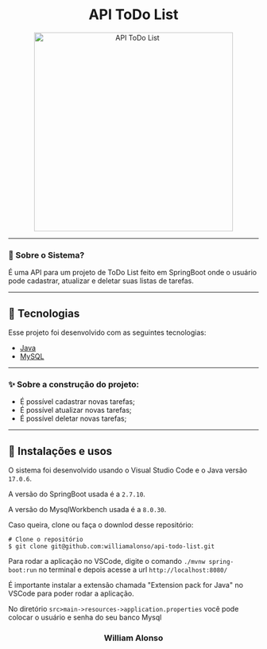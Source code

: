 <h1 align="center">
    API ToDo List
</h1>

<div align="center">
  <img src="https://github.com/williamalonso/api-todo-list/blob/master/src/main/resources/static/download.jpg" alt"Home Page" title="API ToDo List" width="400" />
  

---

</div>



### 🤔 Sobre o Sistema?

É uma API para um projeto de ToDo List feito em SpringBoot onde o usuário pode cadastrar, atualizar e deletar suas listas de tarefas.

---

## 🚀 Tecnologias

Esse projeto foi desenvolvido com as seguintes tecnologias:

- [Java](https://www.oracle.com/java/)
- [MySQL](https://www.mysql.com/)

---

### ✨ Sobre a construção do projeto:

- É possível cadastrar novas tarefas;
- É possível atualizar novas tarefas;
- É possível deletar novas tarefas;

---

## 🙅 Instalações e usos

O sistema foi desenvolvido usando o Visual Studio Code e o Java versão `17.0.6`.

A versão do SpringBoot usada é a `2.7.10`.

A versão do MysqlWorkbench usada é a `8.0.30`.

Caso queira, clone ou faça o downlod desse repositório:

```
# Clone o repositório
$ git clone git@github.com:williamalonso/api-todo-list.git
```

Para rodar a aplicação no VSCode, digite o comando `./mvnw spring-boot:run` no terminal e depois acesse a url `http://localhost:8080/`

É importante instalar a extensão chamada "Extension pack for Java" no VSCode para poder rodar a aplicação.

No diretório `src>main->resources->application.properties` você pode colocar o usuário e senha do seu banco Mysql

<h3 align="center">William Alonso</h3>
